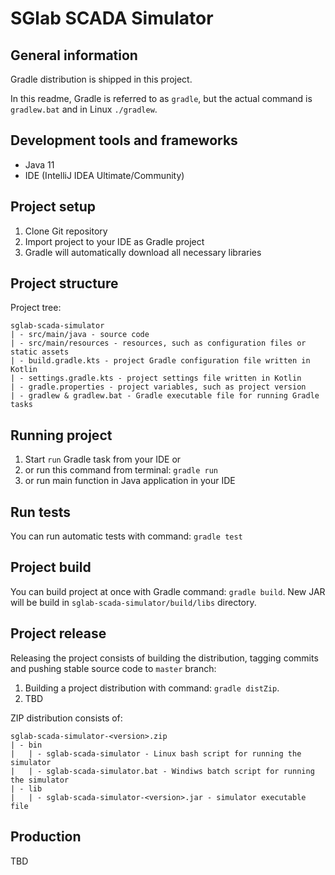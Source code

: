 # SGlab SCADA Simulator

[](http://https://github.com/lucijamatulin/SGLab-SCADA-simulator/blob/main/assets/demo_gif.gif)

## General information

Gradle distribution is shipped in this project.

In this readme, Gradle is referred to as `gradle`, 
but the actual command is `gradlew.bat` and in Linux `./gradlew`.

## Development tools and frameworks

- Java 11
- IDE (IntelliJ IDEA Ultimate/Community)

## Project setup

1. Clone Git repository
2. Import project to your IDE as Gradle project
3. Gradle will automatically download all necessary libraries

## Project structure

Project tree:

```
sglab-scada-simulator
| - src/main/java - source code
| - src/main/resources - resources, such as configuration files or static assets
| - build.gradle.kts - project Gradle configuration file written in Kotlin
| - settings.gradle.kts - project settings file written in Kotlin
| - gradle.properties - project variables, such as project version
| - gradlew & gradlew.bat - Gradle executable file for running Gradle tasks
```
## Running project

1. Start `run` Gradle task from your IDE or 
2. or run this command from terminal: `gradle run`
2. or run main function in Java application in your IDE

## Run tests

You can run automatic tests with command: `gradle test`

## Project build

You can build project at once with Gradle command: `gradle build`.
New JAR will be build in `sglab-scada-simulator/build/libs` directory.

## Project release

Releasing the project consists of building the distribution, tagging commits 
and pushing stable source code to `master` branch:

1. Building a project distribution with command: `gradle distZip`.
2. TBD

ZIP distribution consists of:

```
sglab-scada-simulator-<version>.zip
| - bin
|   | - sglab-scada-simulator - Linux bash script for running the simulator
|   | - sglab-scada-simulator.bat - Windiws batch script for running the simulator
| - lib
|   | - sglab-scada-simulator-<version>.jar - simulator executable file
```

## Production

TBD
